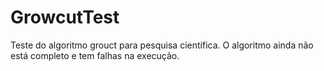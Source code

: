 # GrowcutTest
Teste do algoritmo grouct para pesquisa científica. 
O algoritmo ainda não está completo e tem falhas na execução.
